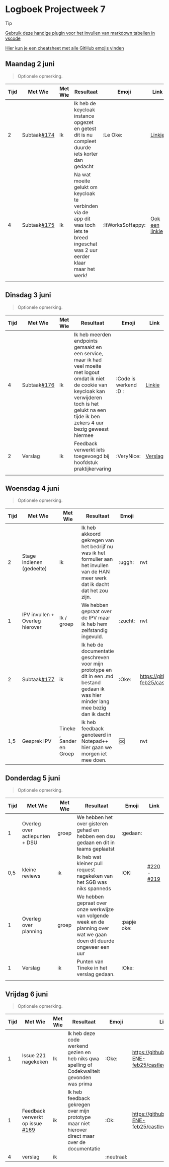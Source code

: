 # Logboek Projectweek 7

> [!TIP]
> [Gebruik deze handige plugin voor het invullen van markdown tabellen in vscode](https://marketplace.visualstudio.com/items?itemName=zaaack.markdown-editor)
>
> [Hier kun je een cheatsheet met alle GitHub emojis vinden](https://github.com/ikatyang/emoji-cheat-sheet/blob/master/README.md)

## Maandag 2 juni

> Optionele opmerking.


| Tijd | Met Wie                                                                | Met Wie | Resultaat                                                                                                                           | Emoji            | Link                                                                                                           |
|:-----|------------------------------------------------------------------------|---------|-------------------------------------------------------------------------------------------------------------------------------------|------------------|----------------------------------------------------------------------------------------------------------------|
| 2    | Subtaak[#174](https://github.com/AIM-ENE-feb25/castlevania/issues/174) | Ik      | Ik heb de keycloak instance opgezet en getest dit is nu compleet duurde iets korter dan gedacht                                     | :Le Oke:         | [Linkje](https://github.com/AIM-ENE-feb25/castlevania/commit/603803bff33b60a18b9defe7a3726c3029560013)         |
| 4    | Subtaak[#175](https://github.com/AIM-ENE-feb25/castlevania/issues/175) | Ik      | Na wat moeite gelukt om keycloak te verbinden via de app dit was toch iets te breed ingeschat was 2 uur eerder klaar maar het werk! | :ItWorksSoHappy: | [Ook een linkie](https://github.com/AIM-ENE-feb25/castlevania/commit/14ccd52c6782412e086bbfd0b6dec2087ffac614) |
|      |                                                                        |         |                                                                                                                                     |                  |                                                                                                                |

## Dinsdag 3 juni

> Optionele opmerking.


| Tijd | Met Wie                                                                | Met Wie | Resultaat                                                                                                                                                                                                          | Emoji                 | Link                                                                                                    |
|:-----|------------------------------------------------------------------------|---------|--------------------------------------------------------------------------------------------------------------------------------------------------------------------------------------------------------------------|-----------------------|---------------------------------------------------------------------------------------------------------|
| 4    | Subtaak[#176](https://github.com/AIM-ENE-feb25/castlevania/issues/176) | Ik      | Ik heb meerden endpoints gemaakt en een service, maar ik had veel moeite met logout omdat ik niet de cookie van keycloak kan verwijderen toch is het gelukt na een tijde ik ben zekers 4 uur bezig geweest hiermee | :Code is werkend :D : | [Linkie](https://github.com/AIM-ENE-feb25/castlevania/commit/8b531d0fb87ef99dbe5d9248868227f8dc7a6a85)  |
| 2    | Verslag                                                                | Ik      | Feedback verwerkt iets toegevoegd bij hoofdstuk praktijkervaring                                                                                                                                                   | :VeryNice:            | [Verslag](https://github.com/AIM-ENE-feb25/castlevania/commit/9870690e7aa94c7df35f87be2452635246c348e4) |
|      |                                                                        |         |                                                                                                                                                                                                                    |                       |                                                                                                         |

## Woensdag 4 juni

> Optionele opmerking.


| Tijd | Met Wie                                                                | Met Wie                  | Resultaat                                                                                                                             | Emoji   | Link                                                                                         |
|:-----|------------------------------------------------------------------------|--------------------------|---------------------------------------------------------------------------------------------------------------------------------------|---------|----------------------------------------------------------------------------------------------|
| 2    | Stage Indienen (gedeelte)                                              | Ik                       | Ik heb akkoord gekregen van het bedrijf nu was ik het formulier aan het invullen van de HAN meer werk dat ik dacht dat het zou zijn.  | :uggh:  | nvt                                                                                          |
| 1    | IPV invullen + Overleg hierover                                        | Ik / groep               | We hebben gepraat over de IPV maar ik heb hem zelfstandig ingevuld.                                                                   | :zucht: | nvt                                                                                          |
| 2    | Subtaak[#177](https://github.com/AIM-ENE-feb25/castlevania/issues/177) | ik                       | Ik heb de documentatie geschreven voor mijn prototype en dit in een .md bestand gedaan ik was hier minder lang mee bezig dan ik dacht | :Oke:   | https://github.com/AIM-ENE-feb25/castlevania/commit/f32c849c7572eda8d11458d7beecf5f5edcfae91 |
| 1,5  | Gesprek IPV                                                            | Tineke , Sander en Groep | Ik heb feedback genoteerd in Notepad++ hier gaan we morgen iet mee doen.                                                              | :ok:    | nvt                                                                                          |
    
## Donderdag 5 juni

> Optionele opmerking.


| Tijd | Met Wie                        | Met Wie | Resultaat                                                                                                                | Emoji       | Link                                                                                                                          |
|:-----|--------------------------------|---------|--------------------------------------------------------------------------------------------------------------------------|-------------|-------------------------------------------------------------------------------------------------------------------------------|
| 1    | Overleg over actiepunten + DSU | groep   | We hebben het over gisteren gehad en hebben een dsu gedaan en dit in teams geplaatst                                     | :gedaan:    |                                                                                                                               |
| 0,5  | kleine reviews                 | ik      | Ik heb wat kleiner pull request nagekeken van het SGB was niks spanneds                                                  | :OK:        | [#220](https://github.com/AIM-ENE-feb25/castlevania/pull/220) - [#219](https://github.com/AIM-ENE-feb25/castlevania/pull/219) |
| 1    | Overleg over planning          | groep   | We hebben gepraat over onze werkwijze van volgende week en de planning over wat we gaan doen dit duurde ongeveer een uur | :papje oke: |                                                                                                                               |
| 1    | Verslag                        | ik      | Punten van Tineke in het verslag gedaan.                                                                                 | :Oke:       |                                                                                                                               |
|      |                                |         |                                                                                                                          |             |                                                                                                                               |

## Vrijdag 6 juni

> Optionele opmerking.


| Tijd | Met Wie                                                                                                                    | Met Wie | Resultaat                                                                                        | Emoji      | Link                                                  |
|:-----|----------------------------------------------------------------------------------------------------------------------------|---------|--------------------------------------------------------------------------------------------------|------------|-------------------------------------------------------|
| 1    | Issue 221 nagekeken                                                                                                        | Ik      | Ik heb deze code werkend gezien en heb niks qwa spelling of Codekwaliteit gevonden was prima     | :Oke:      | https://github.com/AIM-ENE-feb25/castlevania/pull/222 |
| 1    | Feedback verwerkt op issue [#169](https://github.com/AIM-ENE-feb25/castlevania/tree/169-oauth2-intergratie-met-springboot) | ik      | Ik heb feedback gekregen over mijn prototype maar niet hierover direct maar over de documentatie | :Ok:       | https://github.com/AIM-ENE-feb25/castlevania/pull/217 |
| 4    | verslag                                                                                                                    | ik      |                                                                                                  | :neutraal: |                                                       |
